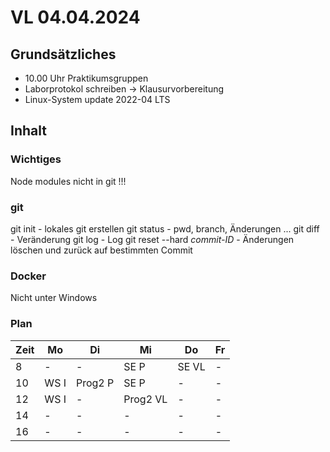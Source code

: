 # VL 04.04.2024
## Grundsätzliches
- 10.00 Uhr Praktikumsgruppen
- Laborprotokol schreiben -> Klausurvorbereitung
- Linux-System update 2022-04 LTS

## Inhalt
### Wichtiges
Node modules nicht in git !!!

### git
git init - lokales git erstellen
git status - pwd, branch, Änderungen ...
git diff - Veränderung
git log - Log
git reset --hard *commit-ID* - Änderungen löschen und zurück auf bestimmten Commit

### Docker
Nicht unter Windows

### Plan

|Zeit|Mo|Di|Mi|Do|Fr|
| ----- | ----- | ----- | ----- | ----- | ----- |
| 8 | - | - | SE P | SE VL | - |
| 10 | WS I | Prog2 P | SE P | - | - |
| 12 | WS I | - | Prog2 VL| - | - |
| 14 | - | - | - | - | - |
| 16 | - | - | - | - | - |

